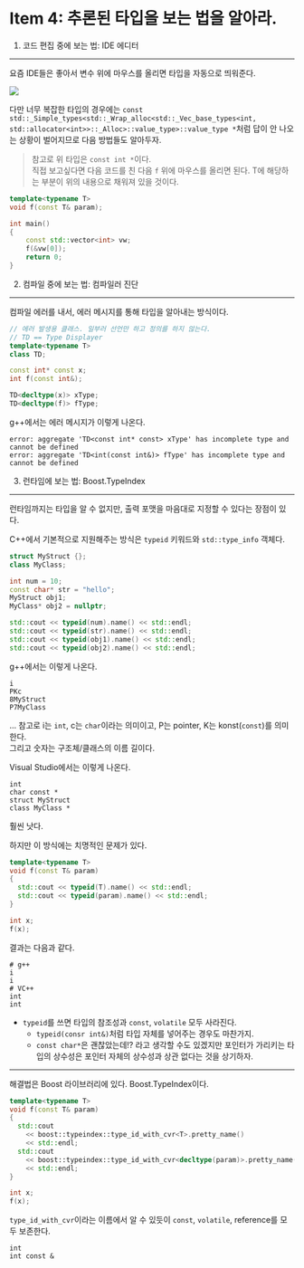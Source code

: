 
Item 4: 추론된 타입을 보는 법을 알아라.
===

1. 코드 편집 중에 보는 법: IDE 에디터
---
요즘 IDE들은 좋아서 변수 위에 마우스를 올리면 타입을 자동으로 띄워준다.

![](https://c2.staticflickr.com/4/3457/3868299211_55eda5cf1a.jpg)

다만 너무 복잡한 타입의 경우에는 `const
std::_Simple_types<std::_Wrap_alloc<std::_Vec_base_types<int,
std::allocator<int>>::_Alloc>::value_type>::value_type *`처럼 답이 안 나오는 상황이 벌어지므로 다음 방법들도 알아두자.
> 참고로 위 타입은 `const int *`이다.<br/>
> 직접 보고싶다면 다음 코드를 친 다음 `f` 위에 마우스를 올리면 된다. T에 해당하는 부분이 위의 내용으로 채워져 있을 것이다.

```C++
template<typename T>
void f(const T& param);

int main()
{
	const std::vector<int> vw;
	f(&vw[0]);
	return 0;
}
```

2. 컴파일 중에 보는 법: 컴파일러 진단
---
컴파일 에러를 내서, 에러 메시지를 통해 타입을 알아내는 방식이다.
```C++
// 에러 발생용 클래스. 일부러 선언만 하고 정의를 하지 않는다.
// TD == Type Displayer
template<typename T>
class TD;

const int* const x;
int f(const int&);

TD<decltype(x)> xType;
TD<decltype(f)> fType;
```
g++에서는 에러 메시지가 이렇게 나온다.
```
error: aggregate 'TD<const int* const> xType' has incomplete type and cannot be defined
error: aggregate 'TD<int(const int&)> fType' has incomplete type and cannot be defined                                                                                      
```


3. 런타임에 보는 법: Boost.TypeIndex 
---
런타임까지는 타입을 알 수 없지만, 출력 포맷을 마음대로 지정할 수 있다는 장점이 있다.

C++에서 기본적으로 지원해주는 방식은 `typeid` 키워드와 `std::type_info` 객체다.
```C++
struct MyStruct {};
class MyClass;

int num = 10;
const char* str = "hello";
MyStruct obj1;
MyClass* obj2 = nullptr;

std::cout << typeid(num).name() << std::endl;
std::cout << typeid(str).name() << std::endl;
std::cout << typeid(obj1).name() << std::endl;
std::cout << typeid(obj2).name() << std::endl;
```

g++에서는 이렇게 나온다.
```
i
PKc
8MyStruct
P7MyClass
```
...
참고로 i는 `int`, c는 `char`이라는 의미이고, P는 pointer, K는 konst(`const`)를 의미한다.<br/>
그리고 숫자는 구조체/클래스의 이름 길이다.

Visual Studio에서는 이렇게 나온다.
```
int
char const *
struct MyStruct
class MyClass *
```
훨씬 낫다.

하지만 이 방식에는 치명적인 문제가 있다.
```C++
template<typename T>
void f(const T& param)
{
  std::cout << typeid(T).name() << std::endl;
  std::cout << typeid(param).name() << std::endl;
}

int x;
f(x);
```

결과는 다음과 같다.
```
# g++
i
i
# VC++
int
int
```
* `typeid`를 쓰면 타입의 참조성과 `const`, `volatile` 모두 사라진다.
  * `typeid(consr int&)`처럼 타입 자체를 넣어주는 경우도 마찬가지.
  * `const char*`은 괜찮았는데!? 라고 생각할 수도 있겠지만 포인터가 가리키는 타입의 상수성은 포인터 자체의 상수성과 상관 없다는 것을 상기하자.

----------

해결법은 Boost 라이브러리에 있다. Boost.TypeIndex이다.
```C++
template<typename T>
void f(const T& param)
{
  std::cout
    << boost::typeindex::type_id_with_cvr<T>.pretty_name()
    << std::endl;
  std::cout
    << boost::typeindex::type_id_with_cvr<decltype(param)>.pretty_name()
    << std::endl;
}

int x;
f(x);
```
`type_id_with_cvr`이라는 이름에서 알 수 있듯이 `const`, `volatile`, reference를 모두 보존한다.
```
int
int const &
```